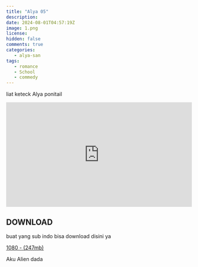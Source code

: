 ```yaml
---
title: "Alya 05"
description: 
date: 2024-08-01T04:57:19Z
image: 1.png
license: 
hidden: false
comments: true
categories:
   - alya-san
tags: 
   - romance
   - School
   - commedy
---
```


liat keteck Alya ponitail

<div style="position: relative; padding-top: 56.25%; /* 16:9 aspect ratio */">
    <iframe src="https://drive.google.com/file/d/1Q_V5CVQEDFh31dF1AR4OUpu_nau3lboD/preview" style="position: absolute; top: 0; left: 0; width: 100%; height: 100%;" allow="autoplay" frameborder="0" allowfullscreen></iframe>
</div>


## DOWNLOAD
buat yang sub indo bisa download disini ya

[1080 - (247mb)](https://drive.google.com/file/d/1pxJmV-65sMoKF-OlrlWWJChuNXWUiXXG/view?usp=sharing)

Aku Alien dada